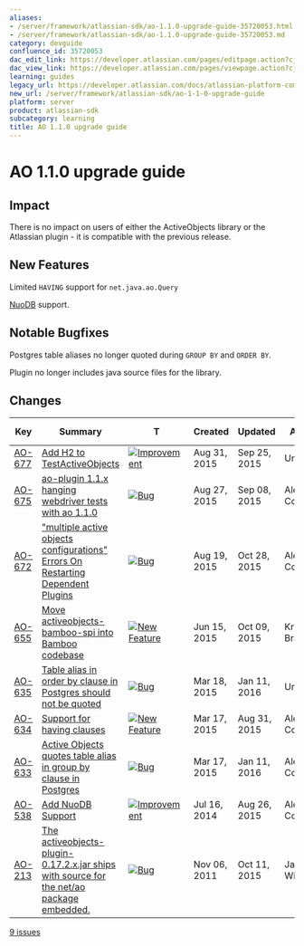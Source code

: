 ```yaml
---
aliases:
- /server/framework/atlassian-sdk/ao-1.1.0-upgrade-guide-35720053.html
- /server/framework/atlassian-sdk/ao-1.1.0-upgrade-guide-35720053.md
category: devguide
confluence_id: 35720053
dac_edit_link: https://developer.atlassian.com/pages/editpage.action?cjm=wozere&pageId=35720053
dac_view_link: https://developer.atlassian.com/pages/viewpage.action?cjm=wozere&pageId=35720053
learning: guides
legacy_url: https://developer.atlassian.com/docs/atlassian-platform-common-components/active-objects/ao-1-1-0-upgrade-guide
new_url: /server/framework/atlassian-sdk/ao-1-1-0-upgrade-guide
platform: server
product: atlassian-sdk
subcategory: learning
title: AO 1.1.0 upgrade guide
---
```

# AO 1.1.0 upgrade guide

## Impact

There is no impact on users of either the ActiveObjects library or the Atlassian plugin - it is compatible with the previous release.

## New Features

Limited `HAVING` support for `net.java.ao.Query`

<a href="http://www.nuodb.com/" class="external-link">NuoDB</a> support.

## Notable Bugfixes

Postgres table aliases no longer quoted during `GROUP BY` and `ORDER BY`.

Plugin no longer includes java source files for the library.

## Changes

| Key                                                                                                    | Summary                                                                                                                                                                                   | T                                                                                                                                                                                                                                                                                   | Created      | Updated      | Assignee             | Reporter             | P                                                                                                                                                    | Status   | Resolution | Fix Version/S                 |
|--------------------------------------------------------------------------------------------------------|-------------------------------------------------------------------------------------------------------------------------------------------------------------------------------------------|-------------------------------------------------------------------------------------------------------------------------------------------------------------------------------------------------------------------------------------------------------------------------------------|--------------|--------------|----------------------|----------------------|------------------------------------------------------------------------------------------------------------------------------------------------------|----------|------------|-------------------------------|
| <a href="https://ecosystem.atlassian.net/browse/AO-677?src=confmacro" class="external-link">AO-677</a> | <a href="https://ecosystem.atlassian.net/browse/AO-677?src=confmacro" class="external-link">Add H2 to TestActiveObjects</a>                                                               | <a href="https://ecosystem.atlassian.net/browse/AO-677?src=confmacro" class="external-link"><img src="https://ecosystem.atlassian.net/secure/viewavatar?size=xsmall&amp;avatarId=15310&amp;avatarType=issuetype" alt="Improvement" class="icon confluence-external-resource" /></a> | Aug 31, 2015 | Sep 25, 2015 | Unassigned           | Felix Haehnel        | <img src="https://ecosystem.atlassian.net/images/icons/priorities/trivial.svg" alt="Trivial" class="icon confluence-external-resource" width="16" /> | RESOLVED | Fixed      | 1.0.1, 1.1.0                  |
| <a href="https://ecosystem.atlassian.net/browse/AO-675?src=confmacro" class="external-link">AO-675</a> | <a href="https://ecosystem.atlassian.net/browse/AO-675?src=confmacro" class="external-link">ao-plugin 1.1.x hanging webdriver tests with ao 1.1.0</a>                                     | <a href="https://ecosystem.atlassian.net/browse/AO-675?src=confmacro" class="external-link"><img src="https://ecosystem.atlassian.net/secure/viewavatar?size=xsmall&amp;avatarId=15303&amp;avatarType=issuetype" alt="Bug" class="icon confluence-external-resource" /></a>         | Aug 27, 2015 | Sep 08, 2015 | Alex Courtis         | Alex Courtis         | <img src="https://ecosystem.atlassian.net/images/icons/priorities/major.svg" alt="Major" class="icon confluence-external-resource" />                | RESOLVED | Fixed      | 1.1.0                         |
| <a href="https://ecosystem.atlassian.net/browse/AO-672?src=confmacro" class="external-link">AO-672</a> | <a href="https://ecosystem.atlassian.net/browse/AO-672?src=confmacro" class="external-link">&quot;multiple active objects configurations&quot; Errors On Restarting Dependent Plugins</a> | <a href="https://ecosystem.atlassian.net/browse/AO-672?src=confmacro" class="external-link"><img src="https://ecosystem.atlassian.net/secure/viewavatar?size=xsmall&amp;avatarId=15303&amp;avatarType=issuetype" alt="Bug" class="icon confluence-external-resource" /></a>         | Aug 19, 2015 | Oct 28, 2015 | Alex Courtis         | Alex Courtis         | <img src="https://ecosystem.atlassian.net/images/icons/priorities/major.svg" alt="Major" class="icon confluence-external-resource" />                | RESOLVED | Fixed      | 1.0.1, 1.1.0                  |
| <a href="https://ecosystem.atlassian.net/browse/AO-655?src=confmacro" class="external-link">AO-655</a> | <a href="https://ecosystem.atlassian.net/browse/AO-655?src=confmacro" class="external-link">Move activeobjects-bamboo-spi into Bamboo codebase</a>                                        | <a href="https://ecosystem.atlassian.net/browse/AO-655?src=confmacro" class="external-link"><img src="https://ecosystem.atlassian.net/secure/viewavatar?size=xsmall&amp;avatarId=15311&amp;avatarType=issuetype" alt="New Feature" class="icon confluence-external-resource" /></a> | Jun 15, 2015 | Oct 09, 2015 | Krystian Brazulewicz | Krystian Brazulewicz | <img src="https://ecosystem.atlassian.net/images/icons/priorities/major.svg" alt="Major" class="icon confluence-external-resource" />                | RESOLVED | Fixed      | 1.1.0                         |
| <a href="https://ecosystem.atlassian.net/browse/AO-635?src=confmacro" class="external-link">AO-635</a> | <a href="https://ecosystem.atlassian.net/browse/AO-635?src=confmacro" class="external-link">Table alias in order by clause in Postgres should not be quoted</a>                           | <a href="https://ecosystem.atlassian.net/browse/AO-635?src=confmacro" class="external-link"><img src="https://ecosystem.atlassian.net/secure/viewavatar?size=xsmall&amp;avatarId=15303&amp;avatarType=issuetype" alt="Bug" class="icon confluence-external-resource" /></a>         | Mar 18, 2015 | Jan 11, 2016 | Unassigned           | Georg Schmidl        | <img src="https://ecosystem.atlassian.net/images/icons/priorities/major.svg" alt="Major" class="icon confluence-external-resource" />                | RESOLVED | Fixed      | 1.1.0                         |
| <a href="https://ecosystem.atlassian.net/browse/AO-634?src=confmacro" class="external-link">AO-634</a> | <a href="https://ecosystem.atlassian.net/browse/AO-634?src=confmacro" class="external-link">Support for having clauses</a>                                                                | <a href="https://ecosystem.atlassian.net/browse/AO-634?src=confmacro" class="external-link"><img src="https://ecosystem.atlassian.net/secure/viewavatar?size=xsmall&amp;avatarId=15311&amp;avatarType=issuetype" alt="New Feature" class="icon confluence-external-resource" /></a> | Mar 17, 2015 | Aug 31, 2015 | Alex Courtis         | Georg Schmidl        | <img src="https://ecosystem.atlassian.net/images/icons/priorities/major.svg" alt="Major" class="icon confluence-external-resource" />                | RESOLVED | Fixed      | 1.1.0                         |
| <a href="https://ecosystem.atlassian.net/browse/AO-633?src=confmacro" class="external-link">AO-633</a> | <a href="https://ecosystem.atlassian.net/browse/AO-633?src=confmacro" class="external-link">Active Objects quotes table alias in group by clause in Postgres</a>                          | <a href="https://ecosystem.atlassian.net/browse/AO-633?src=confmacro" class="external-link"><img src="https://ecosystem.atlassian.net/secure/viewavatar?size=xsmall&amp;avatarId=15303&amp;avatarType=issuetype" alt="Bug" class="icon confluence-external-resource" /></a>         | Mar 17, 2015 | Jan 11, 2016 | Alex Courtis         | Georg Schmidl        | <img src="https://ecosystem.atlassian.net/images/icons/priorities/major.svg" alt="Major" class="icon confluence-external-resource" />                | RESOLVED | Fixed      | 1.1.0                         |
| <a href="https://ecosystem.atlassian.net/browse/AO-538?src=confmacro" class="external-link">AO-538</a> | <a href="https://ecosystem.atlassian.net/browse/AO-538?src=confmacro" class="external-link">Add NuoDB Support</a>                                                                         | <a href="https://ecosystem.atlassian.net/browse/AO-538?src=confmacro" class="external-link"><img src="https://ecosystem.atlassian.net/secure/viewavatar?size=xsmall&amp;avatarId=15310&amp;avatarType=issuetype" alt="Improvement" class="icon confluence-external-resource" /></a> | Jul 16, 2014 | Aug 26, 2015 | Alex Courtis         | Alex Courtis         | <img src="https://ecosystem.atlassian.net/images/icons/priorities/minor.svg" alt="Minor" class="icon confluence-external-resource" />                | RESOLVED | Fixed      | 1.1.0                         |
| <a href="https://ecosystem.atlassian.net/browse/AO-213?src=confmacro" class="external-link">AO-213</a> | <a href="https://ecosystem.atlassian.net/browse/AO-213?src=confmacro" class="external-link">The activeobjects-plugin-0.17.2.x.jar ships with source for the net/ao package embedded.</a>  | <a href="https://ecosystem.atlassian.net/browse/AO-213?src=confmacro" class="external-link"><img src="https://ecosystem.atlassian.net/secure/viewavatar?size=xsmall&amp;avatarId=15303&amp;avatarType=issuetype" alt="Bug" class="icon confluence-external-resource" /></a>         | Nov 06, 2011 | Oct 11, 2015 | James Winters        | Brenden Bain         | <img src="https://ecosystem.atlassian.net/images/icons/priorities/major.svg" alt="Major" class="icon confluence-external-resource" />                | RESOLVED | Fixed      | 1.0.1, 1.1.0, 0.28.14, 0.29.4 |

<a href="https://ecosystem.atlassian.net/secure/IssueNavigator.jspa?reset=true&amp;jqlQuery=project+%3D+AO+AND+fixVersion+%3D+%221.1.0%22++++&amp;src=confmacro" class="external-link" title="View all matching issues in JIRA.">9 issues</a>









































































































































































































































